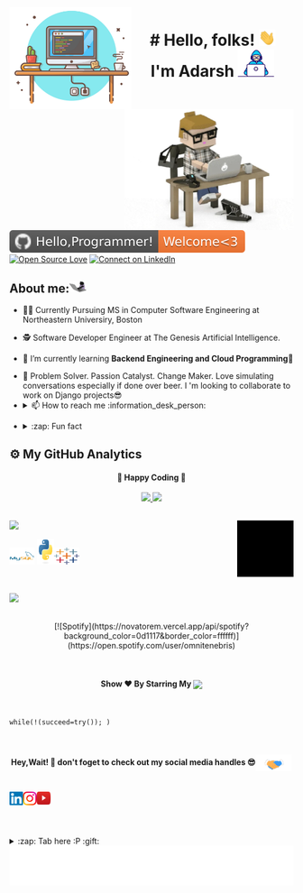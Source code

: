 <img align="left" height="180px" src="https://github.com/Adarsh1999/adarsh1999/blob/main/images/Capture.png" alt="image" />

<img align="right" alt="GIF"  width="300px" src="https://github.com/Adarsh1999/adarsh1999/blob/main/images/giphy.webp" />


<h1 align="center"># Hello, folks! <img src="https://github.com/Adarsh1999/adarsh1999/blob/main/images/wave.gif" width="30px"><br> I'm Adarsh 
<img src="https://github.com/Adarsh1999/adarsh1999/blob/main/images/Developer.gif" width="65px"></h1><br><br>
<!--  <center><a href="https://www.linkedin.com/in/anikethsukhtankar/">
  <img align="center" alt="Aniketh's LinkedIn" width="22px" src="https://cdn.jsdelivr.net/npm/simple-icons@v3/icons/linkedin.svg" />
</a>
<a href="https://www.instagram.com/thatgoanguy/">
  <img align="center" alt="Aniketh's Instagram" width="22px" src="https://cdn.jsdelivr.net/npm/simple-icons@v3/icons/instagram.svg" />
</a>
<a href="https://www.facebook.com/thegoanguy/">
  <img align="center" alt="Aniketh's Instagram" width="22px" src="https://cdn.jsdelivr.net/npm/simple-icons@v3/icons/facebook.svg" />
</a>
  </center>
<br> -->


[![Hello programmer Welcome to my profile](https://github.com/Adarsh1999/adarsh1999/blob/main/images/Hello%2CProgrammer!-Welcome_3-orange.svg)](https://github.com/Adarsh1999)  [![Open Source Love](https://badges.frapsoft.com/os/v2/open-source.svg?v=103)](https://github.com/Adarsh1999)  [![Connect on LinkedIn](https://img.shields.io/badge/--linkedin?label=LinkedIn&logo=LinkedIn&style=social)](https://www.linkedin.com/in/👋-adarsh-gupta-447329154//)

<!-- <br><br>
<br><img align="right" alt="GIF" src="https://i.pinimg.com/originals/e4/26/70/e426702edf874b181aced1e2fa5c6cde.gif" />
 -->
## About me:<img src="https://github.com/Adarsh1999/adarsh1999/blob/main/images/68747470733a2f2f6d656469612e67697068792e636f6d2f6d656469612f57556c706c634d704f43456d5447427442572f67697068792e676966.gif" width="30"> 

- 🧑‍🎓 Currently Pursuing MS in Computer Software Engineering at Northeastern Universiry, Boston
 
- 🕵 Software Developer Engineer at The Genesis Artificial Intelligence.

<!-- - 🔭 Feel free to check out my latest [Project](https://github.com/Adarsh1999/thesparksfoundation-projects) -->

- 🌱 I’m currently learning **Backend Engineering and Cloud Programming🤩**

- <summary> 💬 Problem Solver. Passion Catalyst. Change Maker. Love simulating conversations especially if done over beer. I 'm looking to collaborate to work on Django projects😎 </summary>   

- <details> <summary> 📫 How to reach me :information_desk_person: </summary><a href="mailto:agm11id@gmail.com"> <img src="https://github.com/Adarsh1999/adarsh1999/blob/main/images/gmail.png" width="22px"/> </a><a href="https://wa.me/16172021401" target="blank"><img align="center" src="https://github.com/Adarsh1999/adarsh1999/blob/main/images/5ae21cc526c97415d3213554.png" width="40x" /></a>
</details>

- <details> <summary>:zap: Fun fact</summary> 1. Google uses about 1,000 computers to answer every single search query.<br>2. By 2025, the Data Science analytics sector in India is estimated to grow eightfold, reaching $16 billion.<br>3. Data Scientists and Data Analysts are NOT the Same<br>4. You do Not Need to be a Tech Savvy or Hold a PhD to Learn Data Science<br>5. Data Science is Not Just Excel Sheets<br>6. Data Science Competitions and Real Life Projects are Different<br>7. Data Science Field has Different Roles, Not just Data Scientists<br>8. Data Science Needs Great Communication Skills<br>9. Data Science is Not for Everyone<br>10. Less than 0.5% of all data we create is ever analysed and used.
</details>


## :gear: My GitHub Analytics
<div align="center">
  <h4> 
    🏃 Happy Coding 🏃 
  </h4>
</div>
<p align="center">
  <a href="https://github.com/Adarsh1999">
    <img height="180em" src="https://github-readme-stats.vercel.app/api?username=Adarsh1999&count_private=true&theme=algolia&hide_border=true&show_icons=true&include_all_commits=true"/>
    <img height="180em" src="https://github-readme-stats.vercel.app/api/top-langs/?username=Adarsh1999&theme=algolia&hide_border=true&langs_count=9&layout=compact"/>
  </a>
</p>


<br>

<img height="25" src="https://github.com/Adarsh1999/adarsh1999/blob/main/images/Languages%20and%20%20tools-%20%F0%9F%93%9A-green.svg" />
<img align="right" alt="GIF"  width="100px" src="https://github.com/Adarsh1999/adarsh1999/blob/main/images/giphy%20(1).gif" />
<p align="left"><img src="https://github.com/Adarsh1999/adarsh1999/blob/main/images/mysql-original-wordmark.svg" alt="mysql" width="45" height="30"/>  <img src="https://github.com/Adarsh1999/adarsh1999/blob/main/images/python-original.svg" alt="python" width="30" height="45"/><img src="https://github.com/Adarsh1999/adarsh1999/blob/main/images/tableau-software.svg" width="45" height="30"/>  
 </p>
 

<br>



<br>
<img height="27" src="https://github.com/Adarsh1999/adarsh1999/blob/main/images/Spotify%20Playing%20-%20%F0%9F%8E%A7-yellow.svg" />
<p align="center">
&nbsp; <br> [![Spotify](https://novatorem.vercel.app/api/spotify?background_color=0d1117&border_color=ffffff)](https://open.spotify.com/user/omnitenebris)
</p>

<br>

<h4 align="center">Show ❤️ By Starring My <a href='https://github.com/Adarsh1999'><img align='center'  height="22" src="https://github.com/Adarsh1999/adarsh1999/blob/main/images/Repos!%F0%9F%98%8A-purple.svg" /></a></h4>

<br>


```python3
while(!(succeed=try()); )
```
<br>
 <h4 align="center">Hey,Wait! 👋 don't foget to check out my social media handles 😎<img align="center" src="https://github.com/Adarsh1999/adarsh1999/blob/main/images/Handshake.gif" height="30px"></h4> <br>

<a href="https://www.linkedin.com/in/👋-adarsh-gupta-447329154/">
  <img align="left" src="https://github.com/Adarsh1999/adarsh1999/blob/main/images/Linkedin%20(1).svg" alt="kushal's linkedin" width="24px" />
</a>  
 
<a href="https://www.instagram.com/theconqueror777/" target="blank">
  <img align="left" src="https://github.com/Adarsh1999/adarsh1999/blob/main/images/Instagram%20(1).svg" alt="instagram" width="24px" />
</a>

<a href="https://www.youtube.com/channel/UCCcw6HxUkkfrlKn7-6SszDQ/featured" target="blank">
  <img align="left" src="https://github.com/Adarsh1999/adarsh1999/blob/main/images/youtube-logo-icon-png-svg.png" alt="youtube"  width="25px" height='23.5' />
</a>

<br><br><br>

<details>
  <summary>:zap: Tab here :P :gift:</summary>
<p align="center"><img src="https://github.com/Adarsh1999/adarsh1999/blob/main/images/tenor.gif" width="50"></p> 
  <img align="right" src="https://github.com/Adarsh1999/adarsh1999/blob/main/images/89112043-60fe4d80-d412-11ea-920f-aa722997007a.gif" alt="Coder GIF" width="150" height="100">
</details>  
<img align='center'  height="70" alt="Thanks" width="100%" src="https://github.com/Adarsh1999/adarsh1999/blob/main/images/marquee.svg"/> 

<!-- ### Spotify Playing 🎧  ––>

<!--[<img src="https://now-playing-beige-ten.vercel.app/api/spotify-playing" alt="Spotify Now Playing" width="350" />(https://open.spotify.com/user/31s7xanqwwzldh72zkvp5km2nqn4)––>

<details>
  <summary>:zap: Most used languages</summary>

<p><img align="left" src="https://github.com/Adarsh1999/adarsh1999/blob/main/images/68747470733a2f2f6769746875622d726561646d652d73746174732e76657263656c2e6170702f6170692f746f702d6c616e67732f3f757365726e616d653d6b757368616c3939372d646173266c61796f75743d636f6d7061637426686964653d68.svg" /></p>
</details> 
